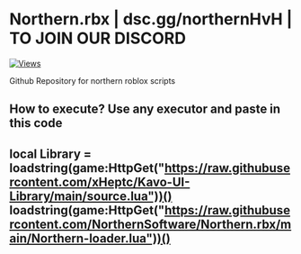 # Northern.rbx | dsc.gg/northernHvH | TO JOIN OUR DISCORD

[![Views](https://hits.dwyl.com/{username}/{project}.svg?style=flat-square)](http://hits.dwyl.com/{username}/{project})

Github Repository for northern roblox scripts

How to execute?
Use any executor and paste in this code
-----------------------------------------------------------------------------------------------------------------------
local Library = loadstring(game:HttpGet("https://raw.githubusercontent.com/xHeptc/Kavo-UI-Library/main/source.lua"))()
loadstring(game:HttpGet("https://raw.githubusercontent.com/NorthernSoftware/Northern.rbx/main/Northern-loader.lua"))()
-----------------------------------------------------------------------------------------------------------------------
